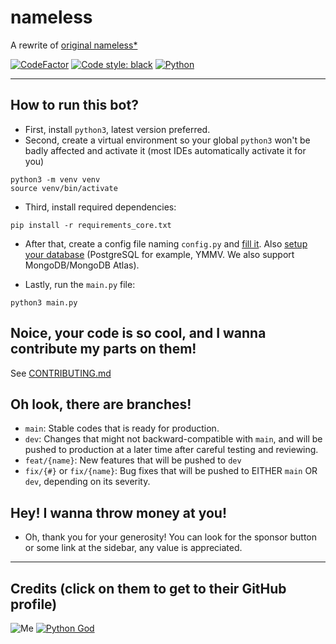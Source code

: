# nameless

A rewrite of [original nameless*](https://github.com/FoxeiZ/nameless)

[![CodeFactor](https://www.codefactor.io/repository/github/lilia-workshop/nameless/badge/main)](https://www.codefactor.io/repository/github/lilia-workshop/nameless/overview/main)
[![Code style: black](https://img.shields.io/badge/code%20style-black-000000.svg)](https://github.com/psf/black)
[![Python](https://badgen.net/badge/Python/3.10/)](https://python.org/)

----------------------------------------

## How to run this bot?

- First, install `python3`, latest version preferred.
- Second, create a virtual environment so your global `python3` won't be badly affected and activate it (most IDEs
  automatically activate it for you)

```shell
python3 -m venv venv
source venv/bin/activate
```

- Third, install required dependencies:

```shell
pip install -r requirements_core.txt
```

- After that, create a config file naming `config.py`
  and [fill it](https://github.com/Lilia-Workshop/nameless/wiki/config.py).
  Also [setup your database](https://github.com/Lilia-Workshop/nameless/wiki/Setup-database-(PostgreSQL)) (PostgreSQL
  for example, YMMV. We also support MongoDB/MongoDB Atlas).

- Lastly, run the `main.py` file:

```shell
python3 main.py
```

## Noice, your code is so cool, and I wanna contribute my parts on them!

See [CONTRIBUTING.md](https://github.com/Lilia-Workshop/nameless/blob/main/CONTRIBUTING.md)

## Oh look, there are branches!

- `main`: Stable codes that is ready for production.
- `dev`: Changes that might not backward-compatible with `main`, and will be pushed to production at a later time after
  careful testing and reviewing.
- `feat/{name}`: New features that will be pushed to `dev`
- `fix/{#}` or `fix/{name}`: Bug fixes that will be pushed to EITHER `main` OR `dev`, depending on its severity.

## Hey! I wanna throw money at you!

- Oh, thank you for your generosity! You can look for the sponsor button or some link at the sidebar, any value is
  appreciated.

----------------------------------------

## Credits (click on them to get to their GitHub profile)

![Me](https://img.shields.io/badge/%E2%9D%A4%EF%B8%8FMade%20with%20love%20by-Swyrin%237193-red?style=for-the-badge&logo=discord)
[![Python God](https://img.shields.io/badge/Python%20God-C%C3%A1o%20trong%20s%C3%A1ng%238029-blue?style=for-the-badge&logo=python)](https://github.com/FoxeiZ)